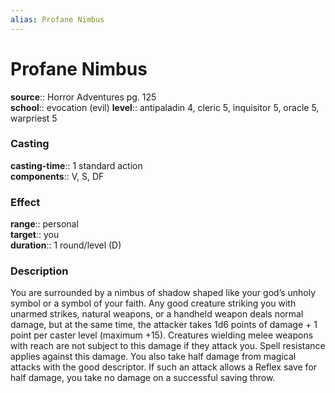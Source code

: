 ```yaml
---
alias: Profane Nimbus
---
```


# Profane Nimbus 

**source**:: Horror Adventures pg. 125  
**school**:: evocation (evil)
**level**:: antipaladin 4, cleric 5, inquisitor 5, oracle 5, warpriest 5

### Casting 

**casting-time**:: 1 standard action  
**components**:: V, S, DF

### Effect 

**range**:: personal  
**target**:: you  
**duration**:: 1 round/level (D)

### Description 

You are surrounded by a nimbus of shadow shaped like your god’s unholy symbol or a symbol of your faith. Any good creature striking you with unarmed strikes, natural weapons, or a handheld weapon deals normal damage, but at the same time, the attacker takes 1d6 points of damage + 1 point per caster level (maximum +15). Creatures wielding melee weapons with reach are not subject to this damage if they attack you. Spell resistance applies against this damage. You also take half damage from magical attacks with the good descriptor. If such an attack allows a Reflex save for half damage, you take no damage on a successful saving throw.
